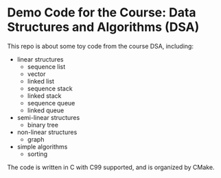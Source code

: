 # Demo Code for the Course: Data Structures and Algorithms (DSA)

This repo is about some toy code from the course DSA, including:

- linear structures
  - sequence list
  - vector
  - linked list
  - sequence stack
  - linked stack
  - sequence queue
  - linked queue
- semi-linear structures
  - binary tree
- non-linear structures
  - graph
- simple algorithms
  - sorting
  
 The code is written in C with C99 supported, and is organized by CMake.
